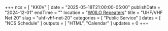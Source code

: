 +++
ncs = [ "KK0V" ]
date = "2025-05-18T21:00:00-05:00"
publishDate = "2024-12-01"
endTime = ""
location = "[W0ILO Repeaters](/radios/)"
title = "UHF/VHF Net 20"
slug = "uhf-vhf-net-20"
categories = [ "Public Service" ]
dates = [ "NCS Schedule" ]
outputs = [ "HTML", "Calendar" ]
updates = 0
+++
